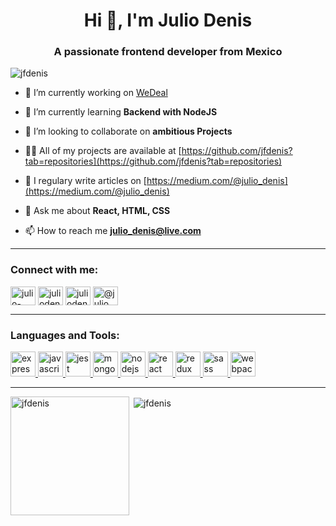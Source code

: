 <h1 align="center">Hi 👋, I'm Julio Denis</h1>
<h3 align="center">A passionate frontend developer from Mexico</h3>

<p align="left"> <img src="https://komarev.com/ghpvc/?username=jfdenis" alt="jfdenis" /> </p>

- 🔭 I’m currently working on [WeDeal](https://github.com/platzimaster-wedeal/wefront)

- 🌱 I’m currently learning **Backend with NodeJS**

- 👯 I’m looking to collaborate on **ambitious Projects**

- 👨‍💻 All of my projects are available at [https://github.com/jfdenis?tab=repositories](https://github.com/jfdenis?tab=repositories)

- 📝 I regulary write articles on [https://medium.com/@julio_denis](https://medium.com/@julio_denis)

- 💬 Ask me about **React, HTML, CSS**

- 📫 How to reach me **julio_denis@live.com**
<hr/>
<p align="left">
<h3 align="left">Connect with me:</h3>
<a href="https://linkedin.com/in/julio-denis-763721181" target="blank"><img align="center" src="https://cdn.jsdelivr.net/npm/simple-icons@3.0.1/icons/linkedin.svg" alt="julio-denis" height="30" width="40" /></a>
<a href="https://fb.com/juliodenisz" target="blank"><img align="center" src="https://cdn.jsdelivr.net/npm/simple-icons@3.0.1/icons/facebook.svg" alt="juliodenisz" height="30" width="40" /></a>
<a href="https://instagram.com/juliodenz" target="blank"><img align="center" src="https://cdn.jsdelivr.net/npm/simple-icons@3.0.1/icons/instagram.svg" alt="juliodenz" height="30" width="40" /></a>
<a href="https://medium.com/@julio_denis" target="blank"><img align="center" src="https://cdn.jsdelivr.net/npm/simple-icons@3.0.1/icons/medium.svg" alt="@julio_denis" height="30" width="40" /></a>
</p>
<hr/>
<h3 align="left">Languages and Tools:</h3>
<p align="left"> <a href="https://expressjs.com" target="_blank"> <img src="https://devicons.github.io/devicon/devicon.git/icons/express/express-original-wordmark.svg" alt="express" width="40" height="40"/> </a> <a href="https://developer.mozilla.org/en-US/docs/Web/JavaScript" target="_blank"> <img src="https://devicons.github.io/devicon/devicon.git/icons/javascript/javascript-original.svg" alt="javascript" width="40" height="40"/> </a> <a href="https://jestjs.io" target="_blank"> <img src="https://www.vectorlogo.zone/logos/jestjsio/jestjsio-icon.svg" alt="jest" width="40" height="40"/> </a> <a href="https://www.mongodb.com/" target="_blank"> <img src="https://devicons.github.io/devicon/devicon.git/icons/mongodb/mongodb-original-wordmark.svg" alt="mongodb" width="40" height="40"/> </a> <a href="https://nodejs.org" target="_blank"> <img src="https://devicons.github.io/devicon/devicon.git/icons/nodejs/nodejs-original-wordmark.svg" alt="nodejs" width="40" height="40"/> </a> <a href="https://reactjs.org/" target="_blank"> <img src="https://devicons.github.io/devicon/devicon.git/icons/react/react-original-wordmark.svg" alt="react" width="40" height="40"/> </a> <a href="https://redux.js.org" target="_blank"> <img src="https://devicons.github.io/devicon/devicon.git/icons/redux/redux-original.svg" alt="redux" width="40" height="40"/> </a> <a href="https://sass-lang.com" target="_blank"> <img src="https://devicons.github.io/devicon/devicon.git/icons/sass/sass-original.svg" alt="sass" width="40" height="40"/> </a> <a href="https://webpack.js.org" target="_blank"> <img src="https://devicons.github.io/devicon/devicon.git/icons/webpack/webpack-original.svg" alt="webpack" width="40" height="40"/> </a> </p>
<hr/>
<div display="flex">
<p><img align="left" height=190 src="https://github-readme-stats.vercel.app/api/top-langs/?username=jfdenis&theme=synthwave&layout=compact" alt="jfdenis" /></p>
<p>&nbsp;<img  align="center" src="https://github-readme-stats.vercel.app/api?username=jfdenis&theme=synthwave&show_icons=true" alt="jfdenis" /></p>
</div
